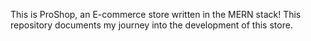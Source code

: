 This is ProShop, an E-commerce store written in the MERN stack! This repository documents my journey into the development of this store.
